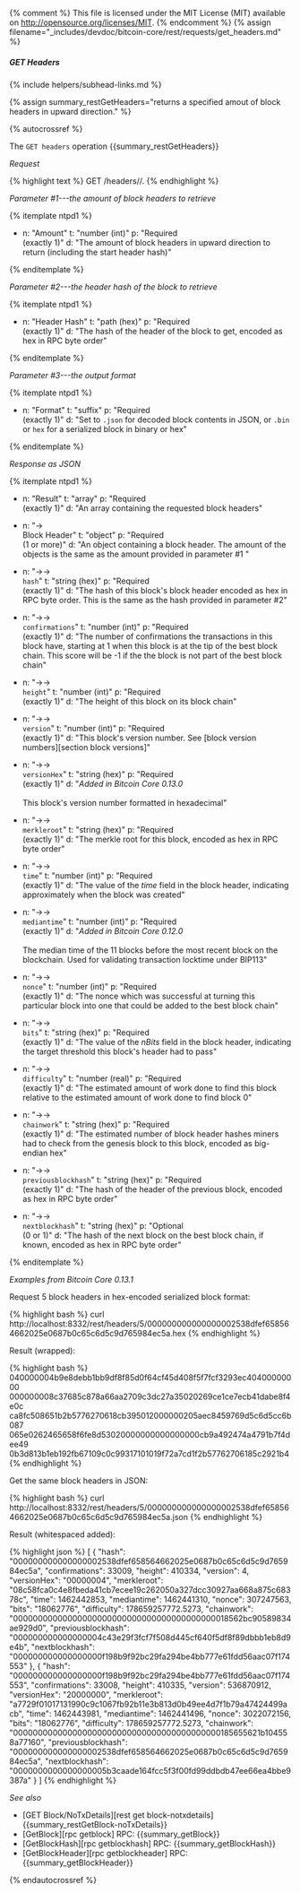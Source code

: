 {% comment %}
This file is licensed under the MIT License (MIT) available on
http://opensource.org/licenses/MIT.
{% endcomment %}
{% assign filename="_includes/devdoc/bitcoin-core/rest/requests/get_headers.md" %}

##### GET Headers
{% include helpers/subhead-links.md %}

{% assign summary_restGetHeaders="returns a specified amout of block headers in upward direction." %}

{% autocrossref %}

The `GET headers` operation {{summary_restGetHeaders}}

*Request*

{% highlight text %}
GET /headers/<count>/<hash>.<format>
{% endhighlight %}

*Parameter #1---the amount of block headers to retrieve*

{% itemplate ntpd1 %}
- n: "Amount"
  t: "number (int)"
  p: "Required<br>(exactly 1)"
  d: "The amount of block headers in upward direction to return (including the start header hash)"

{% enditemplate %}

*Parameter #2---the header hash of the block to retrieve*

{% itemplate ntpd1 %}
- n: "Header Hash"
  t: "path (hex)"
  p: "Required<br>(exactly 1)"
  d: "The hash of the header of the block to get, encoded as hex in RPC byte order"

{% enditemplate %}

*Parameter #3---the output format*

{% itemplate ntpd1 %}
- n: "Format"
  t: "suffix"
  p: "Required<br>(exactly 1)"
  d: "Set to `.json` for decoded block contents in JSON, or `.bin` or `hex` for a serialized block in binary or hex"

{% enditemplate %}

*Response as JSON*

{% itemplate ntpd1 %}
- n: "Result"
  t: "array"
  p: "Required<br>(exactly 1)"
  d: "An array containing the requested block headers"
  
- n: "→<br>Block Header"
  t: "object"
  p: "Required<br>(1 or more)"
  d: "An object containing a block header.  The amount of the objects is the same as the amount provided in parameter #1 "

- n: "→→<br>`hash`"
  t: "string (hex)"
  p: "Required<br>(exactly 1)"
  d: "The hash of this block's block header encoded as hex in RPC byte order.  This is the same as the hash provided in parameter #2"

- n: "→→<br>`confirmations`"
  t: "number (int)"
  p: "Required<br>(exactly 1)"
  d: "The number of confirmations the transactions in this block have, starting at 1 when this block is at the tip of the best block chain.  This score will be -1 if the the block is not part of the best block chain"

- n: "→→<br>`height`"
  t: "number (int)"
  p: "Required<br>(exactly 1)"
  d: "The height of this block on its block chain"

- n: "→→<br>`version`"
  t: "number (int)"
  p: "Required<br>(exactly 1)"
  d: "This block's version number.  See [block version numbers][section block versions]"
  
- n: "→→<br>`versionHex`"
  t: "string (hex)"
  p: "Required<br>(exactly 1)"
  d: "*Added in Bitcoin Core 0.13.0*<br><br>This block's version number formatted in hexadecimal"

- n: "→→<br>`merkleroot`"
  t: "string (hex)"
  p: "Required<br>(exactly 1)"
  d: "The merkle root for this block, encoded as hex in RPC byte order"

- n: "→→<br>`time`"
  t: "number (int)"
  p: "Required<br>(exactly 1)"
  d: "The value of the *time* field in the block header, indicating approximately when the block was created"
  
- n: "→→<br>`mediantime`"
  t: "number (int)"
  p: "Required<br>(exactly 1)"
  d: "*Added in Bitcoin Core 0.12.0*<br><br>The median time of the 11 blocks before the most recent block on the blockchain.  Used for validating transaction locktime under BIP113"

- n: "→→<br>`nonce`"
  t: "number (int)"
  p: "Required<br>(exactly 1)"
  d: "The nonce which was successful at turning this particular block into one that could be added to the best block chain"

- n: "→→<br>`bits`"
  t: "string (hex)"
  p: "Required<br>(exactly 1)"
  d: "The value of the *nBits* field in the block header, indicating the target threshold this block's header had to pass"

- n: "→→<br>`difficulty`"
  t: "number (real)"
  p: "Required<br>(exactly 1)"
  d: "The estimated amount of work done to find this block relative to the estimated amount of work done to find block 0"

- n: "→→<br>`chainwork`"
  t: "string (hex)"
  p: "Required<br>(exactly 1)"
  d: "The estimated number of block header hashes miners had to check from the genesis block to this block, encoded as big-endian hex"

- n: "→→<br>`previousblockhash`"
  t: "string (hex)"
  p: "Required<br>(exactly 1)"
  d: "The hash of the header of the previous block, encoded as hex in RPC byte order"

- n: "→→<br>`nextblockhash`"
  t: "string (hex)"
  p: "Optional<br>(0 or 1)"
  d: "The hash of the next block on the best block chain, if known, encoded as hex in RPC byte order"

{% enditemplate %}

*Examples from Bitcoin Core 0.13.1*

Request 5 block headers in hex-encoded serialized block format:

{% highlight bash %}
curl http://localhost:8332/rest/headers/5/000000000000000002538dfef658564662025e0687b0c65c6d5c9d765984ec5a.hex
{% endhighlight %}

Result (wrapped):

{% highlight bash %}
040000004b9e8debb1bb9df8f85d0f64cf45d408f5f7fcf3293ec40400000000\
000000008c37685c878a66aa2709c3dc27a35020269ce1ce7ecb41dabe8f4e0c\
ca8fc508651b2b5776270618cb395012000000205aec8459769d5c6d5cc6b087\
065e0262465658f6fe8d53020000000000000000cb9a492474a4791b7f4dee49\
0b3d813b1eb192fb67109c0c99317101019f72a7cd1f2b57762706185c2921b4
{% endhighlight %}

Get the same block headers in JSON:

{% highlight bash %}
curl http://localhost:8332/rest/headers/5/000000000000000002538dfef658564662025e0687b0c65c6d5c9d765984ec5a.json
{% endhighlight %}

Result (whitespaced added):

{% highlight json %}
[
  {
    "hash": "000000000000000002538dfef658564662025e0687b0c65c6d5c9d765984ec5a",
    "confirmations": 33009,
    "height": 410334,
    "version": 4,
    "versionHex": "00000004",
    "merkleroot": "08c58fca0c4e8fbeda41cb7ecee19c262050a327dcc30927aa668a875c68378c",
    "time": 1462442853,
    "mediantime": 1462441310,
    "nonce": 307247563,
    "bits": "18062776",
    "difficulty": 178659257772.5273,
    "chainwork": "00000000000000000000000000000000000000000018562bc90589834ae929d0",
    "previousblockhash": "000000000000000004c43e29f3fcf7f508d445cf640f5df8f89dbbb1eb8d9e4b",
    "nextblockhash": "000000000000000000f198b9f92bc29fa294be4bb777e61fdd56aac07f174553"
  },
  {
    "hash": "000000000000000000f198b9f92bc29fa294be4bb777e61fdd56aac07f174553",
    "confirmations": 33008,
    "height": 410335,
    "version": 536870912,
    "versionHex": "20000000",
    "merkleroot": "a7729f01017131990c9c1067fb92b11e3b813d0b49ee4d7f1b79a47424499acb",
    "time": 1462443981,
    "mediantime": 1462441496,
    "nonce": 3022072156,
    "bits": "18062776",
    "difficulty": 178659257772.5273,
    "chainwork": "000000000000000000000000000000000000000000185655621b104558a77160",
    "previousblockhash": "000000000000000002538dfef658564662025e0687b0c65c6d5c9d765984ec5a",
    "nextblockhash": "0000000000000000005b3caade164fcc5f3f00fd99ddbdb47ee66ea4bbe9387a"
  }
]
{% endhighlight %}

*See also*

* [GET Block/NoTxDetails][rest get block-notxdetails] {{summary_restGetBlock-noTxDetails}}
* [GetBlock][rpc getblock] RPC: {{summary_getBlock}}
* [GetBlockHash][rpc getblockhash] RPC: {{summary_getBlockHash}}
* [GetBlockHeader][rpc getblockheader] RPC: {{summary_getBlockHeader}}

{% endautocrossref %}
